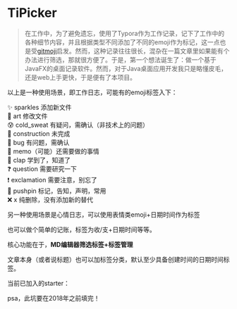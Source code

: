 # TiPicker

> 在工作中，为了避免遗忘，使用了Typora作为工作记录，记下了工作中的各种细节内容，并且根据类型不同添加了不同的emoji作为标记，这一点也是受[gitmoji](https://gitmoji.carloscuesta.me)启发。然而，这种记录往往很长，混杂在一篇文章里如果能有个办法进行筛选，那就很方便了。于是，第一个想法诞生了：做一个基于JavaFX的桌面记录软件。然而，对于Java桌面应用开发我只是略懂皮毛，还是web上手更快，于是便有了本项目。 

以上是一种使用场景，即工作日志，可能有的emoji标签入下：

​:sparkles:  sparkles 添加新文件 <br/>
​:art:  art 修改文件 <br/>
​:cold_sweat:  cold_sweat 有疑问，需确认（非技术上的问题） <br/>
​:construction:  construction 未完成 <br/>
​:bug:  bug 有问题，需确认 <br/>
​:memo: memo（可能）还需要做的事情 <br/>
​:clap:  clap 学到了，知道了 <br/>
​:question:  question 需要研究一下  <br/>
​:exclamation:  exclamation 需要注意，别忘了 <br/>
​:pushpin:  pushpin 标记，告知，声明，常用 <br/>
​:x:​  x 纯删除，没有添加新的替代 <br/>

另一种使用场景是心情日志，可以使用表情类emoji+日期时间作为标签

也可以做个简单的记账，标签为收/支+日期时间等等。

核心功能在于，**MD编辑器筛选标签+标签管理**

文章本身（或者说标题）也可以加标签分类，默认至少具备创建时间的日期时间标签。

当前已加入的starter：


psa，此坑要在2018年之前填完！